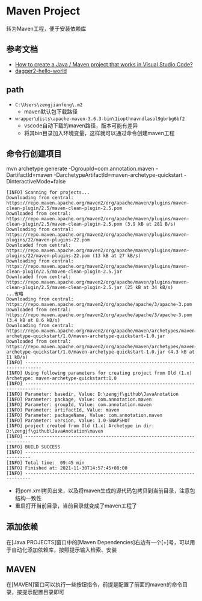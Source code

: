 # Maven Project

转为Maven工程，便于安装依赖库

## 参考文档

* [How to create a Java / Maven project that works in Visual Studio Code?](https://stackoverflow.com/questions/46671308/how-to-create-a-java-maven-project-that-works-in-visual-studio-code)
* [dagger2-hello-world](https://github.com/ravn/dagger2-hello-world/blob/master/src/main/java/demo/Main.java)

## path

* `C:\Users\zengjianfeng\.m2`
  * maven默认包下载路径
* `wrapper\dists\apache-maven-3.6.3-bin\1iopthnavndlasol9gbrbg6bf2`
  * vscode自动下载的maven路径，版本可能有差异
  * 将其bin目录加入环境变量，这样就可以通过命令创建maven工程

## 命令行创建项目

mvn archetype:generate -DgroupId=com.annotation.maven -DartifactId=maven -DarchetypeArtifactId=maven-archetype-quickstart -DinteractiveMode=false

```
[INFO] Scanning for projects...
Downloading from central: https://repo.maven.apache.org/maven2/org/apache/maven/plugins/maven-clean-plugin/2.5/maven-clean-plugin-2.5.pom
Downloaded from central: https://repo.maven.apache.org/maven2/org/apache/maven/plugins/maven-clean-plugin/2.5/maven-clean-plugin-2.5.pom (3.9 kB at 281 B/s)
Downloading from central: https://repo.maven.apache.org/maven2/org/apache/maven/plugins/maven-plugins/22/maven-plugins-22.pom
Downloaded from central: https://repo.maven.apache.org/maven2/org/apache/maven/plugins/maven-plugins/22/maven-plugins-22.pom (13 kB at 27 kB/s)
Downloading from central: https://repo.maven.apache.org/maven2/org/apache/maven/plugins/maven-clean-plugin/2.5/maven-clean-plugin-2.5.jar
Downloaded from central: https://repo.maven.apache.org/maven2/org/apache/maven/plugins/maven-clean-plugin/2.5/maven-clean-plugin-2.5.jar (25 kB at 34 kB/s)
...省略
Downloading from central: https://repo.maven.apache.org/maven2/org/apache/apache/3/apache-3.pom
Downloaded from central: https://repo.maven.apache.org/maven2/org/apache/apache/3/apache-3.pom (3.4 kB at 8.6 kB/s)
Downloading from central: https://repo.maven.apache.org/maven2/org/apache/maven/archetypes/maven-archetype-quickstart/1.0/maven-archetype-quickstart-1.0.jar
Downloaded from central: https://repo.maven.apache.org/maven2/org/apache/maven/archetypes/maven-archetype-quickstart/1.0/maven-archetype-quickstart-1.0.jar (4.3 kB at 11 kB/s)
[INFO] ----------------------------------------------------------------------------
[INFO] Using following parameters for creating project from Old (1.x) Archetype: maven-archetype-quickstart:1.0
[INFO] ----------------------------------------------------------------------------
[INFO] Parameter: basedir, Value: D:\zengjf\github\JavaAnotation
[INFO] Parameter: package, Value: com.annotation.maven
[INFO] Parameter: groupId, Value: com.annotation.maven
[INFO] Parameter: artifactId, Value: maven
[INFO] Parameter: packageName, Value: com.annotation.maven
[INFO] Parameter: version, Value: 1.0-SNAPSHOT
[INFO] project created from Old (1.x) Archetype in dir: D:\zengjf\github\JavaAnotation\maven
[INFO] ------------------------------------------------------------------------
[INFO] BUILD SUCCESS
[INFO] ------------------------------------------------------------------------
[INFO] Total time:  09:45 min
[INFO] Finished at: 2021-11-30T14:57:45+08:00
[INFO] ------------------------------------------------------------------------
```

* 将pom.xml拷贝出来，以及将maven生成的源代码包拷贝到当前目录，注意包结构一致性
* 重启打开当前目录，当前目录就变成了maven工程了

## 添加依赖

在[Java PROJECTS]窗口中的[Maven Dependencies]右边有一个[+]号，可以用于自动化添加依赖库，按照提示输入检索、安装

## MAVEN 

在[MAVEN]窗口可以执行一些按钮指令，前提是配置了前面的maven的命令目录，按提示配置目录即可
